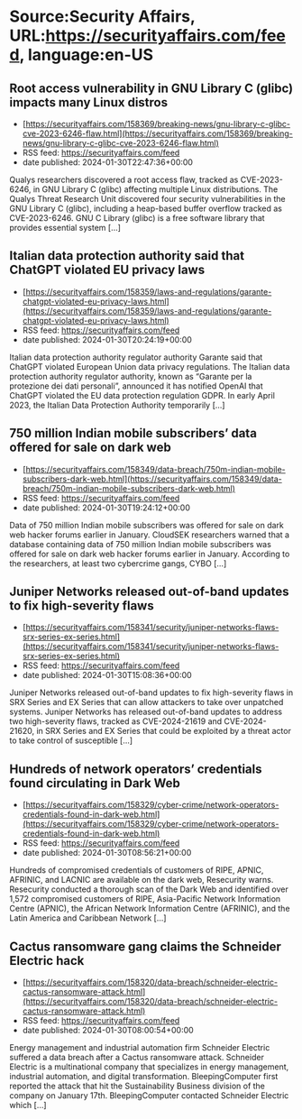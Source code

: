 # Source:Security Affairs, URL:https://securityaffairs.com/feed, language:en-US

## Root access vulnerability in GNU Library C (glibc) impacts many Linux distros
 - [https://securityaffairs.com/158369/breaking-news/gnu-library-c-glibc-cve-2023-6246-flaw.html](https://securityaffairs.com/158369/breaking-news/gnu-library-c-glibc-cve-2023-6246-flaw.html)
 - RSS feed: https://securityaffairs.com/feed
 - date published: 2024-01-30T22:47:36+00:00

Qualys researchers discovered a root access flaw, tracked as CVE-2023-6246, in GNU Library C (glibc) affecting multiple Linux distributions. The Qualys Threat Research Unit discovered four security vulnerabilities in the GNU Library C (glibc), including a heap-based buffer overflow tracked as CVE-2023-6246. GNU C Library (glibc) is a free software library that provides essential system [&#8230;]

## Italian data protection authority said that ChatGPT violated EU privacy laws
 - [https://securityaffairs.com/158359/laws-and-regulations/garante-chatgpt-violated-eu-privacy-laws.html](https://securityaffairs.com/158359/laws-and-regulations/garante-chatgpt-violated-eu-privacy-laws.html)
 - RSS feed: https://securityaffairs.com/feed
 - date published: 2024-01-30T20:24:19+00:00

Italian data protection authority regulator authority Garante said that ChatGPT violated European Union data privacy regulations. The Italian data protection authority regulator authority, known as &#8220;Garante per la protezione dei dati personali&#8221;, announced it has notified OpenAI that ChatGPT violated the EU data protection regulation GDPR. In early April 2023, the Italian Data Protection Authority temporarily [&#8230;]

## 750 million Indian mobile subscribers’ data offered for sale on dark web
 - [https://securityaffairs.com/158349/data-breach/750m-indian-mobile-subscribers-dark-web.html](https://securityaffairs.com/158349/data-breach/750m-indian-mobile-subscribers-dark-web.html)
 - RSS feed: https://securityaffairs.com/feed
 - date published: 2024-01-30T19:24:12+00:00

Data of 750 million Indian mobile subscribers was offered for sale on dark web hacker forums earlier in January. CloudSEK researchers warned that a database containing data of 750 million Indian mobile subscribers was offered for sale on dark web hacker forums earlier in January. According to the researchers, at least two cybercrime gangs, CYBO [&#8230;]

## Juniper Networks released out-of-band updates to fix high-severity flaws
 - [https://securityaffairs.com/158341/security/juniper-networks-flaws-srx-series-ex-series.html](https://securityaffairs.com/158341/security/juniper-networks-flaws-srx-series-ex-series.html)
 - RSS feed: https://securityaffairs.com/feed
 - date published: 2024-01-30T15:08:36+00:00

Juniper Networks released out-of-band updates to fix high-severity flaws in SRX Series and EX Series that can allow attackers to take over unpatched systems. Juniper Networks has released out-of-band updates to address two high-severity flaws, tracked as CVE-2024-21619 and CVE-2024-21620, in SRX Series and EX Series that could be exploited by a threat actor to take control of susceptible [&#8230;]

## Hundreds of network operators’ credentials found circulating in Dark Web
 - [https://securityaffairs.com/158329/cyber-crime/network-operators-credentials-found-in-dark-web.html](https://securityaffairs.com/158329/cyber-crime/network-operators-credentials-found-in-dark-web.html)
 - RSS feed: https://securityaffairs.com/feed
 - date published: 2024-01-30T08:56:21+00:00

Hundreds of compromised credentials of customers of RIPE, APNIC, AFRINIC, and LACNIC are available on the dark web, Resecurity warns. Resecurity conducted a thorough scan of the Dark Web and identified over 1,572 compromised customers of RIPE, Asia-Pacific Network Information Centre (APNIC), the African Network Information Centre (AFRINIC), and the Latin America and Caribbean Network [&#8230;]

## Cactus ransomware gang claims the Schneider Electric hack
 - [https://securityaffairs.com/158320/data-breach/schneider-electric-cactus-ransomware-attack.html](https://securityaffairs.com/158320/data-breach/schneider-electric-cactus-ransomware-attack.html)
 - RSS feed: https://securityaffairs.com/feed
 - date published: 2024-01-30T08:00:54+00:00

Energy management and industrial automation firm Schneider Electric suffered a data breach after a Cactus ransomware attack. Schneider Electric is a multinational company that specializes in energy management, industrial automation, and digital transformation. BleepingComputer first reported the attack that hit the Sustainability Business division of the company on January 17th. BleepingComputer contacted Schneider Electric which [&#8230;]

